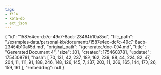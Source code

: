 ```yaml
---
tags:
- file
- kota-db
- ext_json
---
```

{
  "id": "1587e4ec-dc7c-49c7-8acb-23464b10a85d",
  "file_path": "./examples-data/personal-kb/documents/1587e4ec-dc7c-49c7-8acb-23464b10a85d.md",
  "original_path": "/generated/doc-004.md",
  "title": "Generated Document 4",
  "size": 201,
  "created": 1754608781,
  "updated": 1754608781,
  "hash": [
    70,
    131,
    42,
    237,
    189,
    162,
    239,
    88,
    44,
    224,
    82,
    47,
    204,
    11,
    111,
    91,
    188,
    246,
    148,
    126,
    145,
    7,
    237,
    200,
    11,
    206,
    165,
    144,
    170,
    26,
    159,
    161
  ],
  "embedding": null
}
